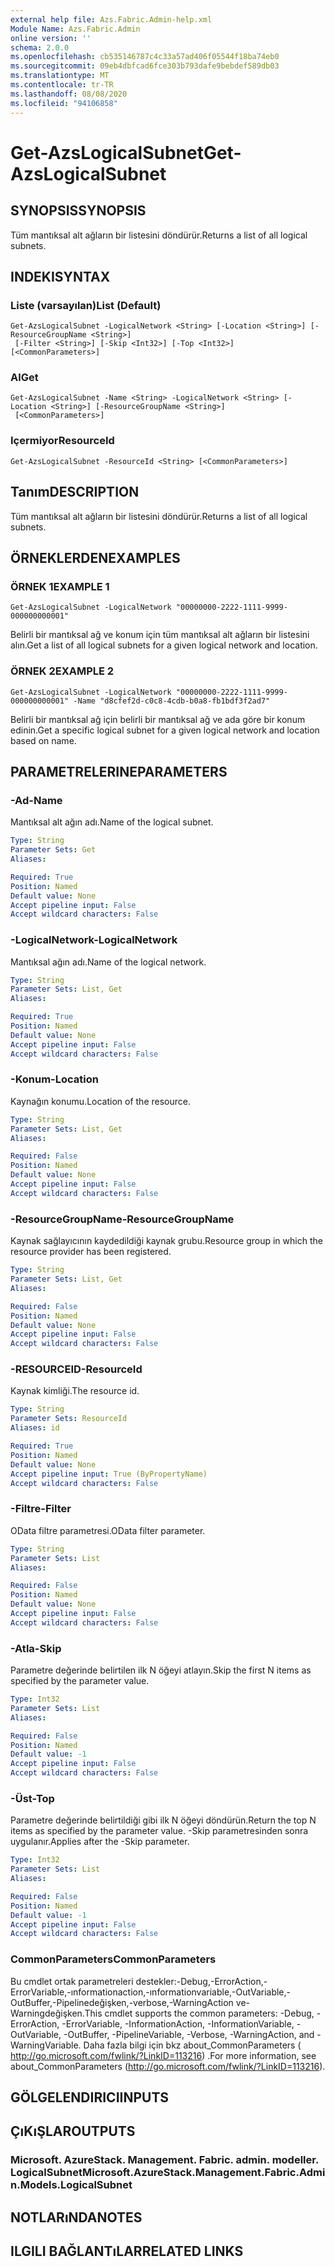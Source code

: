 ```yaml
---
external help file: Azs.Fabric.Admin-help.xml
Module Name: Azs.Fabric.Admin
online version: ''
schema: 2.0.0
ms.openlocfilehash: cb535146787c4c33a57ad406f05544f18ba74eb0
ms.sourcegitcommit: 09eb4dbfcad6fce303b793dafe9bebdef589db03
ms.translationtype: MT
ms.contentlocale: tr-TR
ms.lasthandoff: 08/08/2020
ms.locfileid: "94106858"
---
```

# <span data-ttu-id="c3968-101">Get-AzsLogicalSubnet</span><span class="sxs-lookup"><span data-stu-id="c3968-101">Get-AzsLogicalSubnet</span></span>

## <span data-ttu-id="c3968-102">SYNOPSIS</span><span class="sxs-lookup"><span data-stu-id="c3968-102">SYNOPSIS</span></span>
<span data-ttu-id="c3968-103">Tüm mantıksal alt ağların bir listesini döndürür.</span><span class="sxs-lookup"><span data-stu-id="c3968-103">Returns a list of all logical subnets.</span></span>

## <span data-ttu-id="c3968-104">INDEKI</span><span class="sxs-lookup"><span data-stu-id="c3968-104">SYNTAX</span></span>

### <span data-ttu-id="c3968-105">Liste (varsayılan)</span><span class="sxs-lookup"><span data-stu-id="c3968-105">List (Default)</span></span>
```
Get-AzsLogicalSubnet -LogicalNetwork <String> [-Location <String>] [-ResourceGroupName <String>]
 [-Filter <String>] [-Skip <Int32>] [-Top <Int32>] [<CommonParameters>]
```

### <span data-ttu-id="c3968-106">Al</span><span class="sxs-lookup"><span data-stu-id="c3968-106">Get</span></span>
```
Get-AzsLogicalSubnet -Name <String> -LogicalNetwork <String> [-Location <String>] [-ResourceGroupName <String>]
 [<CommonParameters>]
```

### <span data-ttu-id="c3968-107">Içermiyor</span><span class="sxs-lookup"><span data-stu-id="c3968-107">ResourceId</span></span>
```
Get-AzsLogicalSubnet -ResourceId <String> [<CommonParameters>]
```

## <span data-ttu-id="c3968-108">Tanım</span><span class="sxs-lookup"><span data-stu-id="c3968-108">DESCRIPTION</span></span>
<span data-ttu-id="c3968-109">Tüm mantıksal alt ağların bir listesini döndürür.</span><span class="sxs-lookup"><span data-stu-id="c3968-109">Returns a list of all logical subnets.</span></span>

## <span data-ttu-id="c3968-110">ÖRNEKLERDEN</span><span class="sxs-lookup"><span data-stu-id="c3968-110">EXAMPLES</span></span>

### <span data-ttu-id="c3968-111">ÖRNEK 1</span><span class="sxs-lookup"><span data-stu-id="c3968-111">EXAMPLE 1</span></span>
```
Get-AzsLogicalSubnet -LogicalNetwork "00000000-2222-1111-9999-000000000001"
```

<span data-ttu-id="c3968-112">Belirli bir mantıksal ağ ve konum için tüm mantıksal alt ağların bir listesini alın.</span><span class="sxs-lookup"><span data-stu-id="c3968-112">Get a list of all logical subnets for a given logical network and location.</span></span>

### <span data-ttu-id="c3968-113">ÖRNEK 2</span><span class="sxs-lookup"><span data-stu-id="c3968-113">EXAMPLE 2</span></span>
```
Get-AzsLogicalSubnet -LogicalNetwork "00000000-2222-1111-9999-000000000001" -Name "d8cfef2d-c0c8-4cdb-b0a8-fb1bdf3f2ad7"
```

<span data-ttu-id="c3968-114">Belirli bir mantıksal ağ için belirli bir mantıksal ağ ve ada göre bir konum edinin.</span><span class="sxs-lookup"><span data-stu-id="c3968-114">Get a specific logical subnet for a given logical network and location based on name.</span></span>

## <span data-ttu-id="c3968-115">PARAMETRELERINE</span><span class="sxs-lookup"><span data-stu-id="c3968-115">PARAMETERS</span></span>

### <span data-ttu-id="c3968-116">-Ad</span><span class="sxs-lookup"><span data-stu-id="c3968-116">-Name</span></span>
<span data-ttu-id="c3968-117">Mantıksal alt ağın adı.</span><span class="sxs-lookup"><span data-stu-id="c3968-117">Name of the logical subnet.</span></span>

```yaml
Type: String
Parameter Sets: Get
Aliases:

Required: True
Position: Named
Default value: None
Accept pipeline input: False
Accept wildcard characters: False
```

### <span data-ttu-id="c3968-118">-LogicalNetwork</span><span class="sxs-lookup"><span data-stu-id="c3968-118">-LogicalNetwork</span></span>
<span data-ttu-id="c3968-119">Mantıksal ağın adı.</span><span class="sxs-lookup"><span data-stu-id="c3968-119">Name of the logical network.</span></span>

```yaml
Type: String
Parameter Sets: List, Get
Aliases:

Required: True
Position: Named
Default value: None
Accept pipeline input: False
Accept wildcard characters: False
```

### <span data-ttu-id="c3968-120">-Konum</span><span class="sxs-lookup"><span data-stu-id="c3968-120">-Location</span></span>
<span data-ttu-id="c3968-121">Kaynağın konumu.</span><span class="sxs-lookup"><span data-stu-id="c3968-121">Location of the resource.</span></span>

```yaml
Type: String
Parameter Sets: List, Get
Aliases:

Required: False
Position: Named
Default value: None
Accept pipeline input: False
Accept wildcard characters: False
```

### <span data-ttu-id="c3968-122">-ResourceGroupName</span><span class="sxs-lookup"><span data-stu-id="c3968-122">-ResourceGroupName</span></span>
<span data-ttu-id="c3968-123">Kaynak sağlayıcının kaydedildiği kaynak grubu.</span><span class="sxs-lookup"><span data-stu-id="c3968-123">Resource group in which the resource provider has been registered.</span></span>

```yaml
Type: String
Parameter Sets: List, Get
Aliases:

Required: False
Position: Named
Default value: None
Accept pipeline input: False
Accept wildcard characters: False
```

### <span data-ttu-id="c3968-124">-RESOURCEID</span><span class="sxs-lookup"><span data-stu-id="c3968-124">-ResourceId</span></span>
<span data-ttu-id="c3968-125">Kaynak kimliği.</span><span class="sxs-lookup"><span data-stu-id="c3968-125">The resource id.</span></span>

```yaml
Type: String
Parameter Sets: ResourceId
Aliases: id

Required: True
Position: Named
Default value: None
Accept pipeline input: True (ByPropertyName)
Accept wildcard characters: False
```

### <span data-ttu-id="c3968-126">-Filtre</span><span class="sxs-lookup"><span data-stu-id="c3968-126">-Filter</span></span>
<span data-ttu-id="c3968-127">OData filtre parametresi.</span><span class="sxs-lookup"><span data-stu-id="c3968-127">OData filter parameter.</span></span>

```yaml
Type: String
Parameter Sets: List
Aliases:

Required: False
Position: Named
Default value: None
Accept pipeline input: False
Accept wildcard characters: False
```

### <span data-ttu-id="c3968-128">-Atla</span><span class="sxs-lookup"><span data-stu-id="c3968-128">-Skip</span></span>
<span data-ttu-id="c3968-129">Parametre değerinde belirtilen ilk N öğeyi atlayın.</span><span class="sxs-lookup"><span data-stu-id="c3968-129">Skip the first N items as specified by the parameter value.</span></span>

```yaml
Type: Int32
Parameter Sets: List
Aliases:

Required: False
Position: Named
Default value: -1
Accept pipeline input: False
Accept wildcard characters: False
```

### <span data-ttu-id="c3968-130">-Üst</span><span class="sxs-lookup"><span data-stu-id="c3968-130">-Top</span></span>
<span data-ttu-id="c3968-131">Parametre değerinde belirtildiği gibi ilk N öğeyi döndürün.</span><span class="sxs-lookup"><span data-stu-id="c3968-131">Return the top N items as specified by the parameter value.</span></span>
<span data-ttu-id="c3968-132">-Skip parametresinden sonra uygulanır.</span><span class="sxs-lookup"><span data-stu-id="c3968-132">Applies after the -Skip parameter.</span></span>

```yaml
Type: Int32
Parameter Sets: List
Aliases:

Required: False
Position: Named
Default value: -1
Accept pipeline input: False
Accept wildcard characters: False
```

### <span data-ttu-id="c3968-133">CommonParameters</span><span class="sxs-lookup"><span data-stu-id="c3968-133">CommonParameters</span></span>
<span data-ttu-id="c3968-134">Bu cmdlet ortak parametreleri destekler:-Debug,-ErrorAction,-ErrorVariable,-ınformationaction,-ınformationvariable,-OutVariable,-OutBuffer,-Pipelinedeğişken,-verbose,-WarningAction ve-Warningdeğişken.</span><span class="sxs-lookup"><span data-stu-id="c3968-134">This cmdlet supports the common parameters: -Debug, -ErrorAction, -ErrorVariable, -InformationAction, -InformationVariable, -OutVariable, -OutBuffer, -PipelineVariable, -Verbose, -WarningAction, and -WarningVariable.</span></span> <span data-ttu-id="c3968-135">Daha fazla bilgi için bkz about_CommonParameters ( http://go.microsoft.com/fwlink/?LinkID=113216) .</span><span class="sxs-lookup"><span data-stu-id="c3968-135">For more information, see about_CommonParameters (http://go.microsoft.com/fwlink/?LinkID=113216).</span></span>

## <span data-ttu-id="c3968-136">GÖLGELENDIRICI</span><span class="sxs-lookup"><span data-stu-id="c3968-136">INPUTS</span></span>

## <span data-ttu-id="c3968-137">ÇıKıŞLAR</span><span class="sxs-lookup"><span data-stu-id="c3968-137">OUTPUTS</span></span>

### <span data-ttu-id="c3968-138">Microsoft. AzureStack. Management. Fabric. admin. modeller. LogicalSubnet</span><span class="sxs-lookup"><span data-stu-id="c3968-138">Microsoft.AzureStack.Management.Fabric.Admin.Models.LogicalSubnet</span></span>

## <span data-ttu-id="c3968-139">NOTLARıNDA</span><span class="sxs-lookup"><span data-stu-id="c3968-139">NOTES</span></span>

## <span data-ttu-id="c3968-140">ILGILI BAĞLANTıLAR</span><span class="sxs-lookup"><span data-stu-id="c3968-140">RELATED LINKS</span></span>
